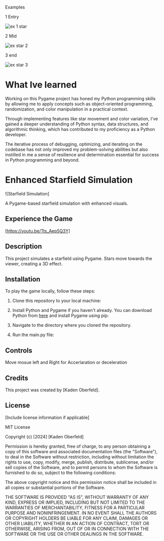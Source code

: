 Examples

1 Entry

![ex 1 star](https://github.com/Kad3n13/Python-Exploration/assets/159424810/c28d697b-08a3-4848-be30-88ef5017d221)

2 Mid


![ex star 2](https://github.com/Kad3n13/Python-Exploration/assets/159424810/2964704e-b41e-47ff-bffe-8af510e40373)

3 end

![ex star 3](https://github.com/Kad3n13/Python-Exploration/assets/159424810/a8a5e316-c1b5-45cd-8d2e-c3fee2e84964)


# What Ive learned
Working on this Pygame project has honed my Python programming skills by allowing me to apply concepts such as object-oriented programming, randomization, and color manipulation in a practical context.


Through implementing features like star movement and color variation, I've gained a deeper understanding of Python syntax, data structures, and algorithmic thinking, which has contributed to my proficiency as a Python developer.


The iterative process of debugging, optimizing, and iterating on the codebase has not only improved my problem-solving abilities but also instilled in me a sense of resilience and determination essential for success in Python programming and beyond.




# Enhanced Starfield Simulation

![Starfield Simulation]

A Pygame-based starfield simulation with enhanced visuals.

## Experience the Game

 [https://youtu.be/Tts_Aep5Q3Y]

## Description

This project simulates a starfield using Pygame. Stars move towards the viewer, creating a 3D effect.

## Installation

To play the game locally, follow these steps:

1. Clone this repository to your local machine:


2. Install Python and Pygame if you haven't already. You can download Python from [here](https://www.python.org/) and install Pygame using pip:


3. Navigate to the directory where you cloned the repository.

4. Run the main.py file:



## Controls

Move mosue left and Right for Accerlaration or deceleration

## Credits

This project was created by [Kaden Oberfeld].

## License

[Include license information if applicable]

MIT License

Copyright (c) [2024] [Kaden Oberfeld]

Permission is hereby granted, free of charge, to any person obtaining a copy
of this software and associated documentation files (the "Software"), to deal
in the Software without restriction, including without limitation the rights
to use, copy, modify, merge, publish, distribute, sublicense, and/or sell
copies of the Software, and to permit persons to whom the Software is
furnished to do so, subject to the following conditions:

The above copyright notice and this permission notice shall be included in all
copies or substantial portions of the Software.

THE SOFTWARE IS PROVIDED "AS IS", WITHOUT WARRANTY OF ANY KIND, EXPRESS OR
IMPLIED, INCLUDING BUT NOT LIMITED TO THE WARRANTIES OF MERCHANTABILITY,
FITNESS FOR A PARTICULAR PURPOSE AND NONINFRINGEMENT. IN NO EVENT SHALL THE
AUTHORS OR COPYRIGHT HOLDERS BE LIABLE FOR ANY CLAIM, DAMAGES OR OTHER
LIABILITY, WHETHER IN AN ACTION OF CONTRACT, TORT OR OTHERWISE, ARISING FROM,
OUT OF OR IN CONNECTION WITH THE SOFTWARE OR THE USE OR OTHER DEALINGS IN THE
SOFTWARE.

